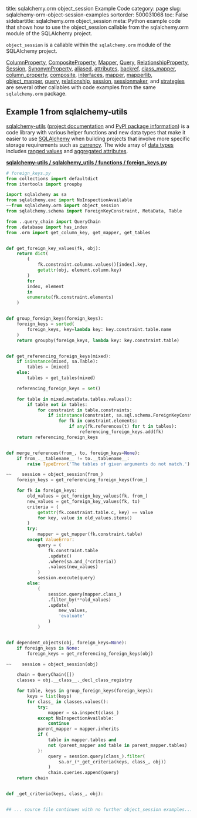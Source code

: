 title: sqlalchemy.orm object_session Example Code
category: page
slug: sqlalchemy-orm-object-session-examples
sortorder: 500031068
toc: False
sidebartitle: sqlalchemy.orm object_session
meta: Python example code that shows how to use the object_session callable from the sqlalchemy.orm module of the SQLAlchemy project.


`object_session` is a callable within the `sqlalchemy.orm` module of the SQLAlchemy project.

<a href="/sqlalchemy-orm-columnproperty-examples.html">ColumnProperty</a>,
<a href="/sqlalchemy-orm-compositeproperty-examples.html">CompositeProperty</a>,
<a href="/sqlalchemy-orm-mapper-examples.html">Mapper</a>,
<a href="/sqlalchemy-orm-query-examples.html">Query</a>,
<a href="/sqlalchemy-orm-relationshipproperty-examples.html">RelationshipProperty</a>,
<a href="/sqlalchemy-orm-session-examples.html">Session</a>,
<a href="/sqlalchemy-orm-synonymproperty-examples.html">SynonymProperty</a>,
<a href="/sqlalchemy-orm-aliased-examples.html">aliased</a>,
<a href="/sqlalchemy-orm-attributes-examples.html">attributes</a>,
<a href="/sqlalchemy-orm-backref-examples.html">backref</a>,
<a href="/sqlalchemy-orm-class-mapper-examples.html">class_mapper</a>,
<a href="/sqlalchemy-orm-column-property-examples.html">column_property</a>,
<a href="/sqlalchemy-orm-composite-examples.html">composite</a>,
<a href="/sqlalchemy-orm-interfaces-examples.html">interfaces</a>,
<a href="/sqlalchemy-orm-mapper-examples.html">mapper</a>,
<a href="/sqlalchemy-orm-mapperlib-examples.html">mapperlib</a>,
<a href="/sqlalchemy-orm-object-mapper-examples.html">object_mapper</a>,
<a href="/sqlalchemy-orm-query-examples.html">query</a>,
<a href="/sqlalchemy-orm-relationship-examples.html">relationship</a>,
<a href="/sqlalchemy-orm-session-examples.html">session</a>,
<a href="/sqlalchemy-orm-sessionmaker-examples.html">sessionmaker</a>,
and <a href="/sqlalchemy-orm-strategies-examples.html">strategies</a>
are several other callables with code examples from the same `sqlalchemy.orm` package.

## Example 1 from sqlalchemy-utils
[sqlalchemy-utils](https://github.com/kvesteri/sqlalchemy-utils)
([project documentation](https://sqlalchemy-utils.readthedocs.io/en/latest/)
and
[PyPI package information](https://pypi.org/project/SQLAlchemy-Utils/))
is a code library with various helper functions and new data types
that make it easier to use [SQLAlchemy](/sqlalchemy.html) when building
projects that involve more specific storage requirements such as
[currency](https://sqlalchemy-utils.readthedocs.io/en/latest/data_types.html#module-sqlalchemy_utils.types.currency).
The wide array of
[data types](https://sqlalchemy-utils.readthedocs.io/en/latest/data_types.html)
includes [ranged values](https://sqlalchemy-utils.readthedocs.io/en/latest/range_data_types.html)
and [aggregated attributes](https://sqlalchemy-utils.readthedocs.io/en/latest/aggregates.html).

[**sqlalchemy-utils / sqlalchemy_utils / functions / foreign_keys.py**](https://github.com/kvesteri/sqlalchemy-utils/blob/master/sqlalchemy_utils/functions/foreign_keys.py)

```python
# foreign_keys.py
from collections import defaultdict
from itertools import groupby

import sqlalchemy as sa
from sqlalchemy.exc import NoInspectionAvailable
~~from sqlalchemy.orm import object_session
from sqlalchemy.schema import ForeignKeyConstraint, MetaData, Table

from ..query_chain import QueryChain
from .database import has_index
from .orm import get_column_key, get_mapper, get_tables


def get_foreign_key_values(fk, obj):
    return dict(
        (
            fk.constraint.columns.values()[index].key,
            getattr(obj, element.column.key)
        )
        for
        index, element
        in
        enumerate(fk.constraint.elements)
    )


def group_foreign_keys(foreign_keys):
    foreign_keys = sorted(
        foreign_keys, key=lambda key: key.constraint.table.name
    )
    return groupby(foreign_keys, lambda key: key.constraint.table)


def get_referencing_foreign_keys(mixed):
    if isinstance(mixed, sa.Table):
        tables = [mixed]
    else:
        tables = get_tables(mixed)

    referencing_foreign_keys = set()

    for table in mixed.metadata.tables.values():
        if table not in tables:
            for constraint in table.constraints:
                if isinstance(constraint, sa.sql.schema.ForeignKeyConstraint):
                    for fk in constraint.elements:
                        if any(fk.references(t) for t in tables):
                            referencing_foreign_keys.add(fk)
    return referencing_foreign_keys


def merge_references(from_, to, foreign_keys=None):
    if from_.__tablename__ != to.__tablename__:
        raise TypeError('The tables of given arguments do not match.')

~~    session = object_session(from_)
    foreign_keys = get_referencing_foreign_keys(from_)

    for fk in foreign_keys:
        old_values = get_foreign_key_values(fk, from_)
        new_values = get_foreign_key_values(fk, to)
        criteria = (
            getattr(fk.constraint.table.c, key) == value
            for key, value in old_values.items()
        )
        try:
            mapper = get_mapper(fk.constraint.table)
        except ValueError:
            query = (
                fk.constraint.table
                .update()
                .where(sa.and_(*criteria))
                .values(new_values)
            )
            session.execute(query)
        else:
            (
                session.query(mapper.class_)
                .filter_by(**old_values)
                .update(
                    new_values,
                    'evaluate'
                )
            )


def dependent_objects(obj, foreign_keys=None):
    if foreign_keys is None:
        foreign_keys = get_referencing_foreign_keys(obj)

~~    session = object_session(obj)

    chain = QueryChain([])
    classes = obj.__class__._decl_class_registry

    for table, keys in group_foreign_keys(foreign_keys):
        keys = list(keys)
        for class_ in classes.values():
            try:
                mapper = sa.inspect(class_)
            except NoInspectionAvailable:
                continue
            parent_mapper = mapper.inherits
            if (
                table in mapper.tables and
                not (parent_mapper and table in parent_mapper.tables)
            ):
                query = session.query(class_).filter(
                    sa.or_(*_get_criteria(keys, class_, obj))
                )
                chain.queries.append(query)
    return chain


def _get_criteria(keys, class_, obj):


## ... source file continues with no further object_session examples...

```

